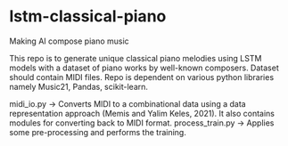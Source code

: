 # lstm-classical-piano
Making AI compose piano music

This repo is to generate unique classical piano melodies using LSTM models with a dataset of piano works by well-known composers.
Dataset should contain MIDI files.
Repo is dependent on various python libraries namely Music21, Pandas, scikit-learn.

midi_io.py        -> Converts MIDI to a combinational data using a data representation approach (Memis and Yalim Keles, 2021). It also contains modules for converting back to MIDI format.
process_train.py  -> Applies some pre-processing and performs the training. 
